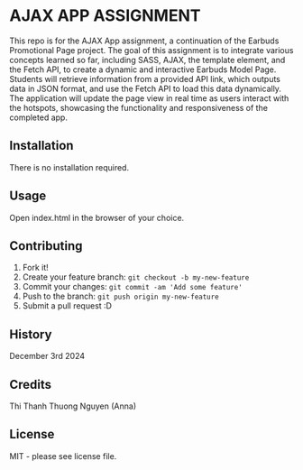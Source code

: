 # AJAX APP ASSIGNMENT

This repo is for the AJAX App assignment, a continuation of the Earbuds Promotional Page project. The goal of this assignment is to integrate various concepts learned so far, including SASS, AJAX, the template element, and the Fetch API, to create a dynamic and interactive Earbuds Model Page. Students will retrieve information from a provided API link, which outputs data in JSON format, and use the Fetch API to load this data dynamically. The application will update the page view in real time as users interact with the hotspots, showcasing the functionality and responsiveness of the completed app.

## Installation

There is no installation required.

## Usage

Open index.html in the browser of your choice.

## Contributing

1. Fork it!
2. Create your feature branch: `git checkout -b my-new-feature`
3. Commit your changes: `git commit -am 'Add some feature'`
4. Push to the branch: `git push origin my-new-feature`
5. Submit a pull request :D

## History

December 3rd 2024

## Credits

Thi Thanh Thuong Nguyen (Anna)

## License

MIT - please see license file.

